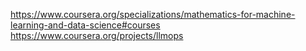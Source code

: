 https://www.coursera.org/specializations/mathematics-for-machine-learning-and-data-science#courses
https://www.coursera.org/projects/llmops
